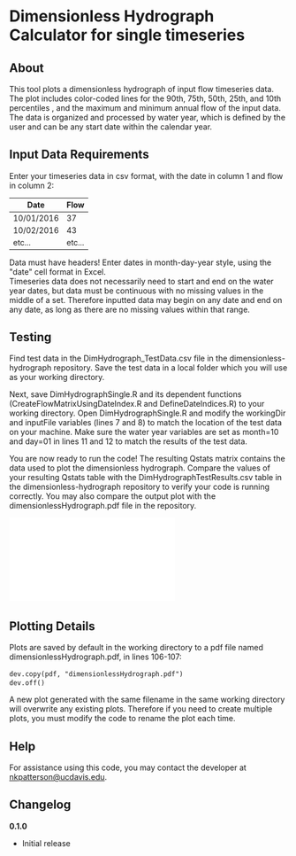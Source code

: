# Dimensionless Hydrograph Calculator for single timeseries

>

## About

This tool plots a dimensionless hydrograph of input flow timeseries data. The plot includes color-coded lines for the 90th, 75th, 50th, 25th, and 10th percentiles , and the maximum and minimum annual flow of the input data. The data is organized and processed by water year, which is defined by the user and can be any start date within the calendar year. 

## Input Data Requirements
Enter your timeseries data in csv format, with the date in column 1 and flow in column 2:

| Date | Flow | 
|----------|------------|
| 10/01/2016 | 37 | 
| 10/02/2016 | 43 | 
| etc... | etc... | 

Data must have headers! Enter dates in month-day-year style, using the "date" cell format in Excel.     
Timeseries data does not necessarily need to start and end on the water year dates, but data must be continuous with no missing values in the middle of a set. Therefore inputted data may begin on any date and end on any date, as long as there are no missing values within that range.

## Testing

Find test data in the DimHydrograph_TestData.csv file in the dimensionless-hydrograph repository. Save the test data in a local folder which you will use as your working directory.  

Next, save DimHydrographSingle.R and its dependent functions (CreateFlowMatrixUsingDateIndex.R and DefineDateIndices.R) to your working directory. Open DimHydrographSingle.R and modify the workingDir and inputFile variables (lines 7 and 8) to match the location of the test data on your machine. Make sure the water year variables are set as month=10 and day=01 in lines 11 and 12 to match the results of the test data. 

You are now ready to run the code! The resulting Qstats matrix contains the data used to plot the dimensionless hydrograph. Compare the values of your resulting Qstats table with the DimHydrographTestResults.csv table in the dimensionless-hydrograph repository to verify your code is running correctly. You may also compare the output plot with the dimensionlessHydrograph.pdf file in the repository.  

![Preview the output test plot here.](dimensionlessHydrograph.pdf)

## Plotting Details

Plots are saved by default in the working directory to a pdf file named dimensionlessHydrograph.pdf, in lines 106-107:

```
dev.copy(pdf, "dimensionlessHydrograph.pdf")
dev.off()
```
A new plot generated with the same filename in the same working directory will overwrite any existing plots. Therefore if you need to create multiple plots, you must modify the code to rename the plot each time. 

## Help

For assistance using this code, you may contact the developer at nkpatterson@ucdavis.edu. 

## Changelog

__0.1.0__

- Initial release


